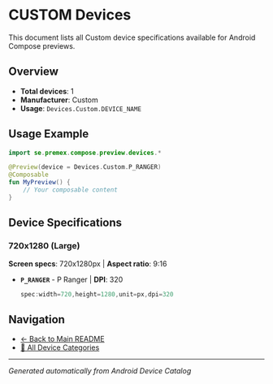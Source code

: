 # CUSTOM Devices

This document lists all Custom device specifications available for Android Compose previews.

## Overview

- **Total devices**: 1
- **Manufacturer**: Custom
- **Usage**: `Devices.Custom.DEVICE_NAME`

## Usage Example

```kotlin
import se.premex.compose.preview.devices.*

@Preview(device = Devices.Custom.P_RANGER)
@Composable
fun MyPreview() {
    // Your composable content
}
```

## Device Specifications

### 720x1280 (Large)

**Screen specs**: 720x1280px | **Aspect ratio**: 9:16

- **`P_RANGER`** - P Ranger | **DPI**: 320
  ```kotlin
  spec:width=720,height=1280,unit=px,dpi=320
  ```

## Navigation

- [← Back to Main README](../../README.md)
- [📱 All Device Categories](../README.md)

---
*Generated automatically from Android Device Catalog*
